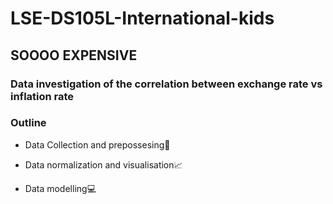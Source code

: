 # LSE-DS105L-International-kids

## SOOOO EXPENSIVE

### Data investigation of the correlation between exchange rate vs inflation rate

### Outline
- Data Collection and prepossesing🔢
* Data normalization and visualisation📈
+ Data modelling💻
